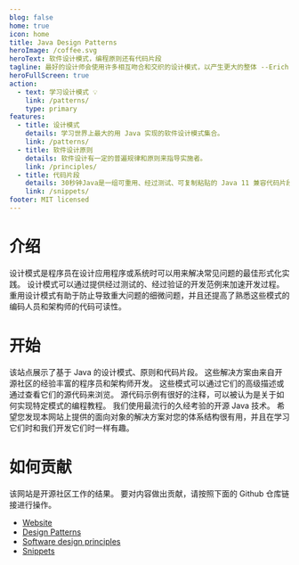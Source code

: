 ```yaml
---
blog: false
home: true
icon: home
title: Java Design Patterns
heroImage: /coffee.svg
heroText: 软件设计模式，编程原则还有代码片段
tagline: 最好的设计师会使用许多相互吻合和交织的设计模式，以产生更大的整体 --Erich Gamma
heroFullScreen: true
action:
  - text: 学习设计模式 💡
    link: /patterns/
    type: primary
features:
  - title: 设计模式
    details: 学习世界上最大的用 Java 实现的软件设计模式集合。
    link: /patterns/
  - title: 软件设计原则
    details: 软件设计有一定的普遍规律和原则来指导实施者。
    link: /principles/
  - title: 代码片段
    details: 30秒钟Java是一组可重用、经过测试、可复制粘贴的 Java 11 兼容代码片段，您可以在 30 秒或更短的时间内理解这些代码片段。
    link: /snippets/
footer: MIT licensed
---
```


# 介绍

设计模式是程序员在设计应用程序或系统时可以用来解决常见问题的最佳形式化实践。
设计模式可以通过提供经过测试的、经过验证的开发范例来加速开发过程。
重用设计模式有助于防止导致重大问题的细微问题，并且还提高了熟悉这些模式的编码人员和架构师的代码可读性。

# 开始

该站点展示了基于 Java 的设计模式、原则和代码片段。 这些解决方案由来自开源社区的经验丰富的程序员和架构师开发。 这些模式可以通过它们的高级描述或通过查看它们的源代码来浏览。 源代码示例有很好的注释，可以被认为是关于如何实现特定模式的编程教程。 我们使用最流行的久经考验的开源 Java 技术。
希望您发现本网站上提供的面向对象的解决方案对您的体系结构很有用，并且在学习它们时和我们开发它们时一样有趣。

# 如何贡献

该网站是开源社区工作的结果。 要对内容做出贡献，请按照下面的 Github 仓库链接进行操作。

- [Website](https://github.com/iluwatar/java-design-patterns-vuepress-web)
- [Design Patterns](https://github.com/iluwatar/java-design-patterns)
- [Software design principles](https://github.com/iluwatar/programming-principles)
- [Snippets](https://github.com/iluwatar/30-seconds-of-java)
